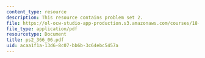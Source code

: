```yaml
---
content_type: resource
description: This resource contains problem set 2.
file: https://ol-ocw-studio-app-production.s3.amazonaws.com/courses/18-366-random-walks-and-diffusion-fall-2006/acaa1f1a13d68c07bb6b3c64ebc5457a_ps2_366_06.pdf
file_type: application/pdf
resourcetype: Document
title: ps2_366_06.pdf
uid: acaa1f1a-13d6-8c07-bb6b-3c64ebc5457a
---
```

